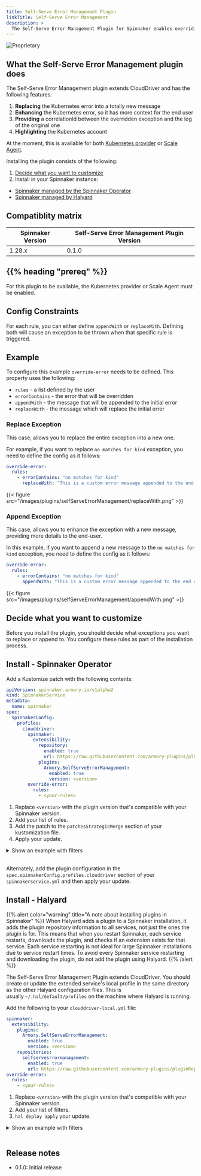 ```yaml
---
title: Self-Serve Error Management Plugin
linkTitle: Self-Serve Error Management 
description: >
  The Self-Serve Error Management Plugin for Spinnaker enables overriding and customizing errors from CloudDriver or Scale Agent.
---
```


![Proprietary](/images/proprietary.svg)

## What the Self-Serve Error Management plugin does

The Self-Serve Error Management plugin extends CloudDriver and has the following features:

1. **Replacing** the Kubernetes error into a totally new message 
2. **Enhancing** the Kubernetes error, so it has more context for the end user
3. **Providing** a correlationId between the overridden exception and the log of the original one
4. **Highlighting** the Kubernetes account

At the moment, this is available for both [Kubernetes provider](https://spinnaker.io/docs/reference/providers/kubernetes-v2/) or [Scale Agent](https://docs.armory.io/plugins/scale-agent/install/).

Installing the plugin consists of the following:

1. [Decide what you want to customize](#decide-what-you-want-to-customize)
1. Install in your Spinnaker instance:
  * [Spinnaker managed by the Spinnaker Operator](#install---spinnaker-operator)
  * [Spinnaker managed by Halyard](#install---halyard)

## Compatiblity matrix

| Spinnaker Version | Self-Serve Error Management Plugin Version |
|-------------------|-----------------------------|
| 1.28.x            | 0.1.0                       |

## {{% heading "prereq" %}}

For this plugin to be available, the Kubernetes provider or Scale Agent must be enabled.

## Config Constraints

For each rule, you can either define `appendWith` or `replaceWith`. Defining both will cause an exception to be thrown
when that specific rule is triggered.

## Example 

To configure this example `override-error` needs to be defined. This property uses the following:
- `rules` - a list defined by the user
- `errorContains` - the error that will be overridden
- `appendWith` - the message that will be appended to the initial error
- `replaceWith` - the message which will replace the initial error

### Replace Exception

This case, allows you to replace the entire exception into a new one. 

For example, if you want to replace `no matches for kind` exception, you need to define the config as it follows:

```yaml
override-error:
  rules:
    - errorContains: "no matches for kind"
      replaceWith: "This is a custom error message appended to the end of the error message"
```

{{< figure src="/images/plugins/selfServeErrorManagement/replaceWith.png" >}}

### Append Exception

This case, allows you to enhance the exception with a new message, providing more details to the end-user.

In this example, if you want to append a new message to the  `no matches for kind` exception, you need to define the config as it follows:

```yaml
override-error:
  rules:
    - errorContains: "no matches for kind"
      appendWith: "This is a custom error message appended to the end of the error message"
```

{{< figure src="/images/plugins/selfServeErrorManagement/appendWith.png" >}}

## Decide what you want to customize

Before you install the plugin, you should decide what exceptions you want to replace or append to. You configure these rules as part of the installation process.

## Install - Spinnaker Operator

Add a Kustomize patch with the following contents:

```yaml
apiVersion: spinnaker.armory.io/v1alpha2
kind: SpinnakerService
metadata:
  name: spinnaker
spec:
  spinnakerConfig:
    profiles:
      clouddriver:
        spinnaker:
          extensibility:
            repository:
              enabled: true
              url: https://raw.githubusercontent.com/armory-plugins/pluginRepository/master/repositories.json
            plugins:
              Armory.SelfServeErrorManagement:
                enabled: true
                version: <version>
        override-error:
          rules:
            - <your-rules>

```

1. Replace `<version>` with the plugin version that's compatible with your Spinnaker version.
1. Add your list of rules.
1. Add the patch to the `patchesStrategicMerge` section of your kustomization file.
1. Apply your update.

<details><summary>Show an example with filters</summary>

```yaml
apiVersion: spinnaker.armory.io/v1alpha2
kind: SpinnakerService
metadata:
  name: spinnaker
spec:
  spinnakerConfig:
    profiles:
      clouddriver:
        spinnaker:
          extensibility:
            repository:
              enabled: true
              url: https://raw.githubusercontent.com/armory-plugins/pluginRepository/master/repositories.json
            plugins:
              Armory.SelfServeErrorManagement:
                enabled: true
                version: 0.1.0
        override-error:
          rules:
            - errorContains: "no matches for kind"
              appendWith: "This is a custom error message appended to the end of the error message"
            - errorContains: "credentials not found"
              replaceWith: "Credentials not found. This is a custom error message."
```
</details></br>

Alternately, add the plugin configuration in the `spec.spinnakerConfig.profiles.clouddriver` section of your `spinnakerservice.yml` and then apply your update.

## Install - Halyard

{{% alert color="warning" title="A note about installing plugins in Spinnaker" %}}
When Halyard adds a plugin to a Spinnaker installation, it adds the plugin repository information to all services, not just the ones the plugin is for. This means that when you restart Spinnaker, each service restarts, downloads the plugin, and checks if an extension exists for that service. Each service restarting is not ideal for large Spinnaker installations due to service restart times. To avoid every Spinnaker service restarting and downloading the plugin, do not add the plugin using Halyard.
{{% /alert %}}

The Self-Serve Error Management Plugin extends CloudDriver. You should create or update the extended service's local profile in the same directory as the other Halyard configuration files. This is usually `~/.hal/default/profiles` on the machine where Halyard is running.

Add the following to your `clouddriver-local.yml` file:

```yaml
spinnaker:
  extensibility:
    plugins:
      Armory.SelfServeErrorManagement:
        enabled: true
        version: <version>
    repositories:
      selfservesrrormanagement:
        enabled: true
        url: https://raw.githubusercontent.com/armory-plugins/pluginRepository/master/repositories.json
override-error:
  rules:
    - <your-rules>
```

1. Replace `<version>` with the plugin version that's compatible with your Spinnaker version.
1. Add your list of filters.
1. `hal deploy apply` your update.

<details><summary>Show an example with filters</summary>

```yaml
spinnaker:
  extensibility:
    plugins:
      Armory.SelfServeErrorManagement :
        enabled: true
        version: 0.1.0
    repositories:
      selfservesrrormanagement:
        enabled: true
        url: https://raw.githubusercontent.com/armory-plugins/pluginRepository/master/repositories.json
override-error:
  rules:
    - errorContains: "no matches for kind"
      appendWith: "This is a custom error message appended to the end of the error message"
    - errorContains: "credentials not found"
      replaceWith: "Credentials not found. This is a custom error message."
```

</details></br>

## Release notes

- 0.1.0: Initial release

